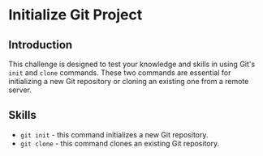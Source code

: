 # Initialize Git Project

## Introduction

This challenge is designed to test your knowledge and skills in using Git's `init` and `clone` commands. These two commands are essential for initializing a new Git repository or cloning an existing one from a remote server.

## Skills

- `git init` - this command initializes a new Git repository.
- `git clone` - this command clones an existing Git repository.
